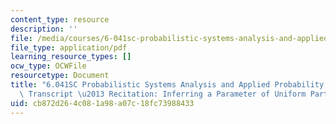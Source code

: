 ```yaml
---
content_type: resource
description: ''
file: /media/courses/6-041sc-probabilistic-systems-analysis-and-applied-probability-fall-2013/cb872d264c081a98a07c18fc73988433_MIT6_041SCF13_Inferring_a_Parameter_of_Uniform_Part_2_300k.pdf
file_type: application/pdf
learning_resource_types: []
ocw_type: OCWFile
resourcetype: Document
title: "6.041SC Probabilistic Systems Analysis and Applied Probability, Fall 2013\
  \ Transcript \u2013 Recitation: Inferring a Parameter of Uniform Part 2"
uid: cb872d26-4c08-1a98-a07c-18fc73988433
---
```

